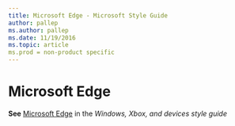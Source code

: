 ```yaml
---
title: Microsoft Edge - Microsoft Style Guide
author: pallep
ms.author: pallep
ms.date: 11/19/2016
ms.topic: article
ms.prod = non-product specific
---
```


# Microsoft Edge

**See** [Microsoft Edge](https://worldready.cloudapp.net/Styleguide/Read?id=2547&topicid=32472) in the *Windows, Xbox, and devices style guide*
